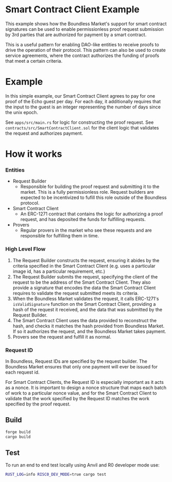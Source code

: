 # Smart Contract Client Example

This example shows how the Boundless Market's support for smart contract signatures can be used to enable permissionless proof request submission by 3rd parties that are authorized for payment by a smart contract.

This is a useful pattern for enabling DAO-like entities to receive proofs to drive the operation of their protocol. This pattern can also be used to create service agreements, where the contract authorizes the funding of proofs that meet a certain criteria.

# Example

In this simple example, our Smart Contract Client agrees to pay for one proof of the Echo guest per day. For each day, it additionally requires that the input to the guest is an integer representing the number of days since the unix epoch.

See `apps/src/main.rs` for logic for constructing the proof request.
See `contracts/src/SmartContractClient.sol` for the client logic that validates the request and authorizes payment.

# How it works

### Entities 
* Request Builder 
  * Responsible for building the proof request and submitting it to the market. This is a fully permissionless role. Request builders are expected to be incentivized to fufill this role outside of the Boundless protocol.
* Smart Contract Client
  * An ERC-1271 contract that contains the logic for authorizing a proof request, and has deposited the funds for fulfilling requests.
* Provers
  * Regular provers in the market who see these requests and are responsible for fulfilling them in time.

### High Level Flow

1. The Request Builder constructs the request, ensuring it abides by the criteria specified in the Smart Contract Client (e.g. uses a particular image id, has a particular requirement, etc.) 
2. The Request Builder submits the request, specifying the client of the request to be the address of the Smart Contract Client. They also provide a signature that encodes the data the Smart Contract Client requires to validate the request submitted meets its criteria.
3. When the Boundless Market validates the request, it calls ERC-1271's `isValidSignature` function on the Smart Contract Client, providing a hash of the request it received, and the data that was submitted by the Request Builder.
4. The Smart Contract Client uses the data provided to reconstruct the hash, and checks it matches the hash provided from Boundless Market. If so it authorizes the request, and the Boundless Market takes payment.
5. Provers see the request and fulfill it as normal.


### Request ID

In Boundless, Request IDs are specified by the request builder. The Boundless Market ensures that only one payment will ever be issued for each request id.

For Smart Contract Clients, the Request ID is especially important as it acts as a nonce. It is important to design a nonce structure that maps each batch of work to a particular nonce value, and for the Smart Contract Client to validate that the work specified by the Request ID matches the work specified by the proof request.

## Build
```bash
forge build
cargo build
```

## Test

To run an end to end test locally using Anvil and R0 developer mode use:

```bash
RUST_LOG=info RISC0_DEV_MODE=true cargo test
```
